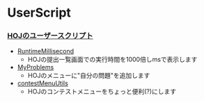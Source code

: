 # UserScript
### [**HOJのユーザースクリプト**](https://github.com/ei1903/UserScript/tree/master/HOJ)
- [RuntimeMillisecond](https://github.com/ei1903/UserScript/blob/master/HOJ/RuntimeMillisecond.user.js)
    - HOJの提出一覧画面での実行時間を1000倍しmsで表示します
- [MyProblems](https://github.com/ei1903/UserScript/blob/master/HOJ/myProblems.user.js)
    - HOJのメニューに"自分の問題"を追加します
- [contestMenuUtils](https://github.com/ei1903/UserScript/blob/master/HOJ/contestMenuUtils.user.js)
    - HOJのコンテストメニューをちょっと便利(?)にします